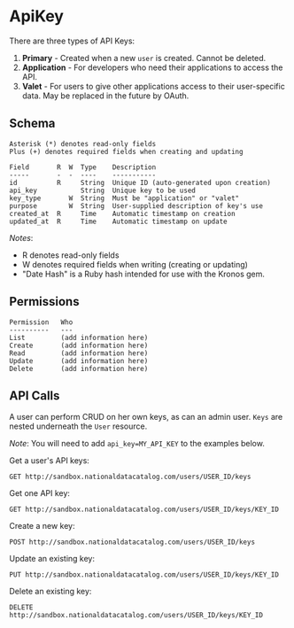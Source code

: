 # ApiKey

There are three types of API Keys:

1. **Primary** - Created when a new `user` is created. Cannot be deleted.
2. **Application** - For developers who need their applications to access the API.
3. **Valet** - For users to give other applications access to their user-specific data. May be replaced in the future by OAuth.

## Schema

    Asterisk (*) denotes read-only fields
    Plus (+) denotes required fields when creating and updating

    Field       R  W  Type    Description
    -----       -  -  ----    -----------
    id          R     String  Unique ID (auto-generated upon creation)
    api_key           String  Unique key to be used
    key_type       W  String  Must be "application" or "valet"
    purpose        W  String  User-supplied description of key's use
    created_at  R     Time    Automatic timestamp on creation
    updated_at  R     Time    Automatic timestamp on update

*Notes*:

* R denotes read-only fields
* W denotes required fields when writing (creating or updating)
* "Date Hash" is a Ruby hash intended for use with the Kronos gem.

## Permissions

	Permission   Who
	----------   ---
	List         (add information here)
	Create       (add information here)
	Read         (add information here)
	Update       (add information here)
	Delete       (add information here)
    
## API Calls

A user can perform CRUD on her own keys, as can an admin user. `Keys` are nested underneath the `User` resource.

*Note*: You will need to add `api_key=MY_API_KEY` to the examples below.

Get a user's API keys:

    GET http://sandbox.nationaldatacatalog.com/users/USER_ID/keys

Get one API key:

    GET http://sandbox.nationaldatacatalog.com/users/USER_ID/keys/KEY_ID
    
Create a new key:

    POST http://sandbox.nationaldatacatalog.com/users/USER_ID/keys

Update an existing key:

    PUT http://sandbox.nationaldatacatalog.com/users/USER_ID/keys/KEY_ID
    
Delete an existing key:

    DELETE http://sandbox.nationaldatacatalog.com/users/USER_ID/keys/KEY_ID

